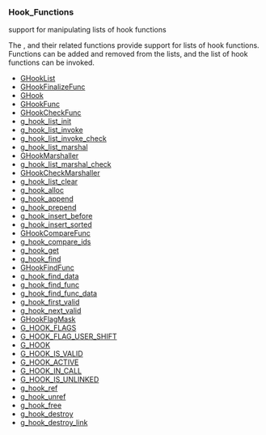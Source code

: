### Hook_Functions

support for manipulating lists of hook functions

 The [](GHookList), [](GHook) and their related functions provide support for
 lists of hook functions. Functions can be added and removed from the lists,
 and the list of hook functions can be invoked.

* [GHookList]()
* [GHookFinalizeFunc]()
* [GHook]()
* [GHookFunc]()
* [GHookCheckFunc]()
* [g_hook_list_init]()
* [g_hook_list_invoke]()
* [g_hook_list_invoke_check]()
* [g_hook_list_marshal]()
* [GHookMarshaller]()
* [g_hook_list_marshal_check]()
* [GHookCheckMarshaller]()
* [g_hook_list_clear]()
* [g_hook_alloc]()
* [g_hook_append]()
* [g_hook_prepend]()
* [g_hook_insert_before]()
* [g_hook_insert_sorted]()
* [GHookCompareFunc]()
* [g_hook_compare_ids]()
* [g_hook_get]()
* [g_hook_find]()
* [GHookFindFunc]()
* [g_hook_find_data]()
* [g_hook_find_func]()
* [g_hook_find_func_data]()
* [g_hook_first_valid]()
* [g_hook_next_valid]()
* [GHookFlagMask]()
* [G_HOOK_FLAGS]()
* [G_HOOK_FLAG_USER_SHIFT]()
* [G_HOOK]()
* [G_HOOK_IS_VALID]()
* [G_HOOK_ACTIVE]()
* [G_HOOK_IN_CALL]()
* [G_HOOK_IS_UNLINKED]()
* [g_hook_ref]()
* [g_hook_unref]()
* [g_hook_free]()
* [g_hook_destroy]()
* [g_hook_destroy_link]()
